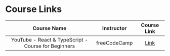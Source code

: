 # Course Links

|                     Course Name                     |  Instructor  |                                     Course Link                                      |
| :-------------------------------------------------: | :----------: | :----------------------------------------------------------------------------------: |
| YouTube - React & TypeScript - Course for Beginners | freeCodeCamp | [Link](https://www.youtube.com/watch?v=FJDVKeh7RJI&t=2s&ab_channel=freeCodeCamp.org) |
